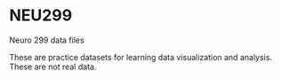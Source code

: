 # NEU299
Neuro 299 data files

These are practice datasets for learning data visualization and analysis. 
These are not real data.
